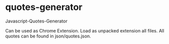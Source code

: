 # quotes-generator
Javascript-Quotes-Generator


Can be used as Chrome Extension. Load as unpacked extension all files.
All quotes can be found in json/quotes.json.
